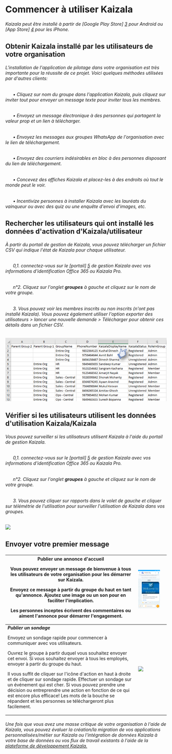 [3]: https://play.google.com/store/apps/details?id=com.microsoft.mobile.polymer&hl=en
[4]: https://itunes.apple.com/in/app/microsoft-kaizala/id1112208399?mt=8
[5]: http://manage.kaiza.la/
[7]: https://github.com/MicrosoftDocs/kaizala-docs
# <a name="start-using-kaizala"></a>Commencer à utiliser Kaizala
###### <a name="kaizala-can-be-installed-from-google-play-store3-for-android-or-app-store4-for-iphones"></a>Kaizala peut être installé à partir de [Google Play Store] [ 3] pour Android ou [App Store] [ 4] pour les iPhone.
##  <a name="get-kaizala-installed-by-your-organizational-users"></a>Obtenir Kaizala installé par les utilisateurs de votre organisation
###### <a name="driving-app-installation-in-your-org-would-be-very-critical-to-the-success-of-this-project-here-are-some-methods-used-by-other-customers"></a>L'installation de l'application de pilotage dans votre organisation est très importante pour la réussite de ce projet. Voici quelques méthodes utilisées par d'autres clients:
###### <a name="nbspnbspnbspnbspnbspnbsp----click-on-group-name-in-kaizala-app-and-click-on-invite-all-to-send-a-text-message-to-invite-all-members"></a>&nbsp;&nbsp;&nbsp;&nbsp;&nbsp;&nbsp;• Cliquez sur nom du groupe dans l'application Kaizala, puis cliquez sur inviter tout pour envoyer un message texte pour inviter tous les membres.
###### <a name="nbspnbspnbspnbspnbspnbsp----send-out-an-email-to-people-sharing-value-prop-and-a-link-to-download"></a>&nbsp;&nbsp;&nbsp;&nbsp;&nbsp;&nbsp;• Envoyez un message électronique à des personnes qui partagent la valeur prop et un lien à télécharger.
###### <a name="nbspnbspnbspnbspnbspnbsp----send-out-messages-to-the-organizational-whatsapp-groups-with-the-download-link"></a>&nbsp;&nbsp;&nbsp;&nbsp;&nbsp;&nbsp;• Envoyez les messages aux groupes WhatsApp de l'organisation avec le lien de téléchargement.   
###### <a name="nbspnbspnbspnbspnbspnbsp----send-out-bulk-smss-to-people-with-the-download-link"></a>&nbsp;&nbsp;&nbsp;&nbsp;&nbsp;&nbsp;• Envoyez des courriers indésirables en bloc à des personnes disposant du lien de téléchargement. 
###### <a name="nbspnbspnbspnbspnbspnbsp----design-kaizala-posters-and-place-them-at-places-where-everyone-can-see-it"></a>&nbsp;&nbsp;&nbsp;&nbsp;&nbsp;&nbsp;• Concevez des affiches Kaizala et placez-les à des endroits où tout le monde peut le voir.
###### <a name="nbspnbspnbspnbspnbspnbsp----incentivize-people-to-install-kaizala-with-early-bird-winner-or-with-quizzes-or-best-picture-submission-survey-etc"></a>&nbsp;&nbsp;&nbsp;&nbsp;&nbsp;&nbsp;• Incentivize personnes à installer Kaizala avec les lauréats du vainqueur ou avec des quiz ou une enquête d'envoi d'images, etc.
##  <a name="find-users-who-have-installed-kaizala--user-activation-data"></a>Rechercher les utilisateurs qui ont installé les données d'activation d'Kaizala/utilisateur
###### <a name="from-the-kaizala-management-portal-you-can-download-a-csv-file-that-shows-the-status-of-kaizala-for-each-user"></a>À partir du portail de gestion de Kaizala, vous pouvez télécharger un fichier CSV qui indique l'état de Kaizala pour chaque utilisateur.
###### <a name="nbspnbspnbspnbspnbspnbsp1---login-on-kaizala-management-portal5-with-your-office-365-credentials-or-kaizala-pro-credentials"></a>&nbsp;&nbsp;&nbsp;&nbsp;&nbsp;&nbsp;0,1.   connectez-vous sur le [portail] [ 5] de gestion Kaizala avec vos informations d'identification Office 365 ou Kaizala Pro.  
###### <a name="nbspnbspnbspnbspnbspnbsp2---click-on-groups-tab-on-the-left-and-click-on-your-group-name"></a>&nbsp;&nbsp;&nbsp;&nbsp;&nbsp;&nbsp;n°2.   Cliquez sur l'onglet __groupes__ à gauche et cliquez sur le nom de votre groupe.  
###### <a name="nbspnbspnbspnbspnbspnbsp3---you-can-see-the-members-registered-or-unregistered-have-not-installed-kaizala-you-can-also-use-the-export-users--initiate-new-request--download-option-to-get-these-details-in-a-csv-file"></a>&nbsp;&nbsp;&nbsp;&nbsp;&nbsp;&nbsp;3.   Vous pouvez voir les membres inscrits ou non inscrits (n'ont pas installé Kaizala). Vous pouvez également utiliser l'option exporter des utilisateurs > lancer une nouvelle demande > Télécharger pour obtenir ces détails dans un fichier CSV.   
![](Images/ExportUsers.png)
##  <a name="find-whether-users-are-using-kaizala--kaizala-usage-data"></a>Vérifier si les utilisateurs utilisent les données d'utilisation Kaizala/Kaizala
###### <a name="you-can-monitor-whether-users-are-using-kaizala-using-the-kaizala-management-portal"></a>Vous pouvez surveiller si les utilisateurs utilisent Kaizala à l'aide du portail de gestion Kaizala.
###### <a name="nbspnbspnbspnbspnbspnbsp1---login-on-kaizala-management-portal5-with-your-office-365-credentials-or-kaizala-pro-credentials"></a>&nbsp;&nbsp;&nbsp;&nbsp;&nbsp;&nbsp;0,1.   connectez-vous sur le [portail] [ 5] de gestion Kaizala avec vos informations d'identification Office 365 ou Kaizala Pro.  
###### <a name="nbspnbspnbspnbspnbspnbsp2---click-on-groups-tab-on-the-left-and-click-on-your-group-name"></a>&nbsp;&nbsp;&nbsp;&nbsp;&nbsp;&nbsp;n°2.   Cliquez sur l'onglet **groupes** à gauche et cliquez sur le nom de votre groupe.  
###### <a name="nbspnbspnbspnbspnbspnbsp3---you-can-click-on-reports-on-the-left-pane-and-click-on-usage-telemetry-to-monitor-usage-of-kaizala-in-your-groups"></a>&nbsp;&nbsp;&nbsp;&nbsp;&nbsp;&nbsp;3.   Vous pouvez cliquer sur rapports dans le volet de gauche et cliquer sur télémétrie de l'utilisation pour surveiller l'utilisation de Kaizala dans vos groupes.   
![](Images/Usage%20Telemetry.png)
##  <a name="send-your-first-messagepp"></a>Envoyer votre premier message<P><p>
|Publier une annonce d'accueil  <p><p>Vous pouvez envoyer un message de bienvenue à tous les utilisateurs de votre organisation pour les démarrer sur Kaizala.<p><p>Envoyez ce message à partir du groupe du haut en tant qu'annonce. Ajoutez une image ou un son pour en faciliter l'implication.<p><p>Les personnes inceptes écrivent des commentaires ou aiment l'annonce pour démarrer l'engagement. |![](Images/EntireOrg.png)||
|-------|-------|-------|
|**_Publier un sondage_** <p><p> Envoyez un sondage rapide pour commencer à communiquer avec vos utilisateurs. <p>Ouvrez le groupe à partir duquel vous souhaitez envoyer cet envoi. Si vous souhaitez envoyer à tous les employés, envoyer à partir du groupe du haut.<p>Il vous suffit de cliquer sur l'icône d'action en haut à droite et de cliquer sur sondage rapide. Effectuer un sondage sur un événement qui est cher. Si vous pouvez prendre une décision ou entreprendre une action en fonction de ce qui est encore plus efficace! Les mots de la bouche se répandent et les personnes se téléchargeront plus facilement. |![](Images/Kaizala%20Pilot%20group.jpg)||
###### <a name="once-you-have-a-critical-mass-of-your-organization-using-kaizala-you-can-evaluate-creatingmigrating-your-customlob-apps-on-kaizala-or-integrating-kaizala-data-to-your-existing-db-or-workflows-using-the-kaizala-developer-platform7"></a>Une fois que vous avez une masse critique de votre organisation à l'aide de Kaizala, vous pouvez évaluer la création/la migration de vos applications personnalisées/métier sur Kaizala ou l'intégration de données Kaizala à votre base de données ou vos flux de travail existants à l'aide de la [plateforme de développement Kaizala.][7]
